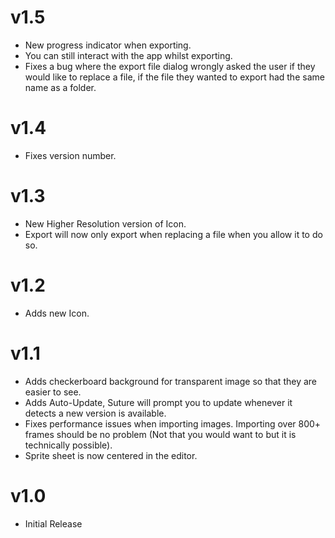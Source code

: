 v1.5
====
- New progress indicator when exporting.
- You can still interact with the app whilst exporting.
- Fixes a bug where the export file dialog wrongly asked the user if they would like to replace a file, if the file they wanted to export had the same name as a folder.

v1.4
====
- Fixes version number.

v1.3
====
- New Higher Resolution version of Icon.
- Export will now only export when replacing a file when you allow it to do so.

v1.2
====
- Adds new Icon.

v1.1
====
- Adds checkerboard background for transparent image so that they are easier to see.
- Adds Auto-Update, Suture will prompt you to update whenever it detects a new version is available.
- Fixes performance issues when importing images. Importing over 800+ frames should be no problem (Not that you would want to but it is technically possible).
- Sprite sheet is now centered in the editor.

v1.0
====
- Initial Release
